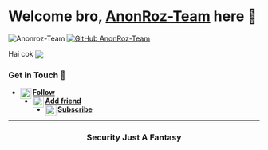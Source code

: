 # Welcome bro, [AnonRoz-Team](https://anon-roz.tech) here 🙌

![Anonroz-Team](https://komarev.com/ghpvc/?username=AnonRoz-Team&label=Views&color=blue&style=plastic)
[![GitHub AnonRoz-Team](https://img.shields.io/github/followers/AnonRoz-Team?label=follow&style=social)](https://github.com/AnonRoz-Team)

Hai cok
[<img align="center" src="https://github-readme-stats.vercel.app/api/top-langs/?username=AnonRoz-Team&theme=light&hide_langs_below=1" />](https://github.com/AnonRoz-Team)
<!-- Buset liat raw, pasti bang jago nih -->

### Get in Touch 🔎
- [<img alt="ARZ Instagram" align="left" width="22px" src="https://cdn.jsdelivr.net/npm/simple-icons@v3/icons/instagram.svg" /> **Follow**](https://instagram.com)<br />
- [<img alt="ARZ Facebook" align="left" width="22px" src="https://cdn.jsdelivr.net/npm/simple-icons@v3/icons/facebook.svg" /> **Add friend**](https://www.facebook.com)<br />
- [<img alt="ARZ Youtube" align="left" width="22px" src="https://cdn.jsdelivr.net/npm/simple-icons@v3/icons/youtube.svg" /> **Subscribe**](https://youtube.com/channel/UCzKSsCY0REHpaW-29LakahQ)<br /> 
<!-- Mau nyontek yaaaa? Awokawok dasar anjing ya kamu -->

----------

<div align="center">
    <h3>Security Just A Fantasy</h3>
</div>
